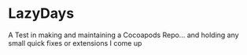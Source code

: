 # LazyDays
A Test in making and maintaining a Cocoapods Repo... and holding any small quick fixes or extensions I come up
